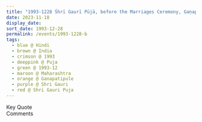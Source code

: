 ```yaml
---
title: "1993-1228 Śhrī Gaurī Pūjā, before the Marriages Ceremony, Gaṇapatīpuḷe, Maharashtra, India"
date: 2023-11-18
display_date: 
sort_date: 1993-12-28
permalink: /events/1993-1228-b
tags:
  - blue @ Hindi
  - brown @ India
  - crimson @ 1993
  - deeppink @ Puja
  - green @ 1993-12
  - maroon @ Maharashtra
  - orange @ Ganapatipule
  - purple @ Shri Gauri
  - red @ Shri Gauri Puja  
---
```


<wave-list>
  <list-title color="green" width="75">Key Quote</list-title>
  <list-item color="BlanchedAlmond"  width="200"></list-item>
  <list-item color="Lavender"></list-item>
  <list-item color="BlanchedAlmond"></list-item>
</wave-list>

<br>

<wave-list>
  <list-title color="green" width="75">Comments</list-title>
  <list-item color="BlanchedAlmond"  width="200"></list-item>
  <list-item color="Lavender"></list-item>
  <list-item color="BlanchedAlmond"></list-item>
</wave-list>